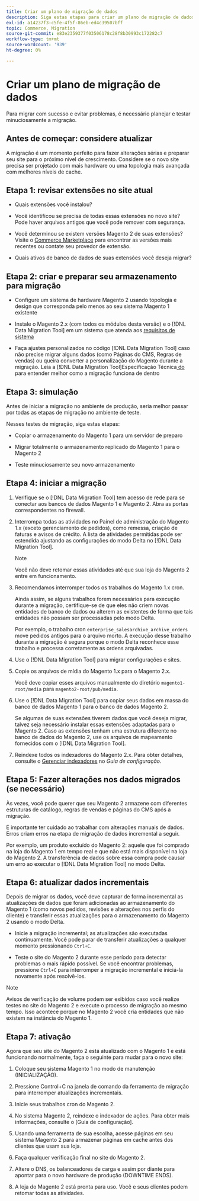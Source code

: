 ```yaml
---
title: Criar um plano de migração de dados
description: Siga estas etapas para criar um plano de migração de dados e garantir um upgrade bem-sucedido do Magento 1 para o Magento 2.
exl-id: a14237f3-c5fe-4f5f-86eb-ed4c39507bff
topic: Commerce, Migration
source-git-commit: e83e2359377f03506178c28f8b30993c172282c7
workflow-type: tm+mt
source-wordcount: '939'
ht-degree: 0%

---
```


# Criar um plano de migração de dados

Para migrar com sucesso e evitar problemas, é necessário planejar e testar minuciosamente a migração.

## Antes de começar: considere atualizar

A migração é um momento perfeito para fazer alterações sérias e preparar seu site para o próximo nível de crescimento. Considere se o novo site precisa ser projetado com mais hardware ou uma topologia mais avançada com melhores níveis de cache.

## Etapa 1: revisar extensões no site atual

* Quais extensões você instalou?

* Você identificou se precisa de todas essas extensões no novo site? Pode haver arquivos antigos que você pode remover com segurança.

* Você determinou se existem versões Magento 2 de suas extensões? Visite o [Commerce Marketplace] para encontrar as versões mais recentes ou contate seu provedor de extensão.

* Quais ativos de banco de dados de suas extensões você deseja migrar?

## Etapa 2: criar e preparar seu armazenamento para migração

* Configure um sistema de hardware Magento 2 usando topologia e design que corresponda pelo menos ao seu sistema Magento 1 existente

* Instale o Magento 2.x (com todos os módulos desta versão) e o [!DNL Data Migration Tool] em um sistema que atenda aos [requisitos de sistema](../../installation/system-requirements.md)

* Faça ajustes personalizados no código [!DNL Data Migration Tool] caso não precise migrar alguns dados (como Páginas do CMS, Regras de vendas) ou queira converter a personalização do Magento durante a migração. Leia a [!DNL Data Migration Tool]Especificação Técnica[ do ](technical-specification.md) para entender melhor como a migração funciona de dentro

## Etapa 3: simulação

Antes de iniciar a migração no ambiente de produção, seria melhor passar por todas as etapas de migração no ambiente de teste.

Nesses testes de migração, siga estas etapas:

* Copiar o armazenamento do Magento 1 para um servidor de preparo

* Migrar totalmente o armazenamento replicado do Magento 1 para o Magento 2

* Teste minuciosamente seu novo armazenamento

## Etapa 4: iniciar a migração

1. Verifique se o [!DNL Data Migration Tool] tem acesso de rede para se conectar aos bancos de dados Magento 1 e Magento 2. Abra as portas correspondentes no firewall.

1. Interrompa todas as atividades no Painel de administração do Magento 1.x (exceto gerenciamento de pedidos), como remessa, criação de faturas e avisos de crédito. A lista de atividades permitidas pode ser estendida ajustando as configurações do modo Delta no [!DNL Data Migration Tool].

   >[!NOTE]
   >
   >Você não deve retomar essas atividades até que sua loja do Magento 2 entre em funcionamento.

1. Recomendamos interromper todos os trabalhos do Magento 1.x cron.

   Ainda assim, se alguns trabalhos forem necessários para execução durante a migração, certifique-se de que eles não criem novas entidades de banco de dados ou alterem as existentes de forma que tais entidades não possam ser processadas pelo modo Delta.

   Por exemplo, o trabalho cron `enterprise_salesarchive_archive_orders` move pedidos antigos para o arquivo morto. A execução desse trabalho durante a migração é segura porque o modo Delta reconhece esse trabalho e processa corretamente as ordens arquivadas.

1. Use o [!DNL Data Migration Tool] para migrar configurações e sites.

1. Copie os arquivos de mídia do Magento 1.x para o Magento 2.x.

   Você deve copiar esses arquivos manualmente do diretório `magento1-root/media` para `magento2-root/pub/media`.

1. Use o [!DNL Data Migration Tool] para copiar seus dados em massa do banco de dados Magento 1 para o banco de dados Magento 2.

   Se algumas de suas extensões tiverem dados que você deseja migrar, talvez seja necessário instalar essas extensões adaptadas para o Magento 2. Caso as extensões tenham uma estrutura diferente no banco de dados do Magento 2, use os arquivos de mapeamento fornecidos com o [!DNL Data Migration Tool].

1. Reindexe todos os indexadores do Magento 2.x. Para obter detalhes, consulte o [Gerenciar indexadores](../../configuration/cli/manage-indexers.md) no _Guia de configuração_.

## Etapa 5: Fazer alterações nos dados migrados (se necessário)

Às vezes, você pode querer que seu Magento 2 armazene com diferentes estruturas de catálogo, regras de vendas e páginas do CMS após a migração.

É importante ter cuidado ao trabalhar com alterações manuais de dados. Erros criam erros na etapa de migração de dados incremental a seguir.

Por exemplo, um produto excluído do Magento 2: aquele que foi comprado na loja do Magento 1 em tempo real e que não está mais disponível na loja do Magento 2. A transferência de dados sobre essa compra pode causar um erro ao executar o [!DNL Data Migration Tool] no modo Delta.

## Etapa 6: atualizar dados incrementais

Depois de migrar os dados, você deve capturar de forma incremental as atualizações de dados que foram adicionadas ao armazenamento do Magento 1 (como novos pedidos, revisões e alterações nos perfis do cliente) e transferir essas atualizações para o armazenamento do Magento 2 usando o modo Delta.

* Inicie a migração incremental; as atualizações são executadas continuamente. Você pode parar de transferir atualizações a qualquer momento pressionando `Ctrl+C`.

* Teste o site do Magento 2 durante esse período para detectar problemas o mais rápido possível. Se você encontrar problemas, pressione `Ctrl+C` para interromper a migração incremental e iniciá-la novamente após resolvê-los.

>[!NOTE]
>
>Avisos de verificação de volume podem ser exibidos caso você realize testes no site do Magento 2 e execute o processo de migração ao mesmo tempo. Isso acontece porque no Magento 2 você cria entidades que não existem na instância do Magento 1.

## Etapa 7: ativação

Agora que seu site do Magento 2 está atualizado com o Magento 1 e está funcionando normalmente, faça o seguinte para mudar para o novo site:

1. Coloque seu sistema Magento 1 no modo de manutenção (INICIALIZAÇÃO).

1. Pressione Control+C na janela de comando da ferramenta de migração para interromper atualizações incrementais.

1. Inicie seus trabalhos cron do Magento 2.

1. No sistema Magento 2, reindexe o indexador de ações. Para obter mais informações, consulte o [Guia de configuração].

1. Usando uma ferramenta de sua escolha, acesse páginas em seu sistema Magento 2 para armazenar páginas em cache antes dos clientes que usam sua loja.

1. Faça qualquer verificação final no site do Magento 2.

1. Altere o DNS, os balanceadores de carga e assim por diante para apontar para o novo hardware de produção (DOWNTIME ENDS).

1. A loja do Magento 2 está pronta para uso. Você e seus clientes podem retomar todas as atividades.

<!-- LINK ADDRESSES -->

[Commerce Marketplace]: https://marketplace.magento.com
